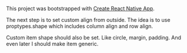 This project was bootstrapped with [Create React Native App](https://github.com/react-community/create-react-native-app).

The next step is to set custom align from outside. The idea is to use proptypes.shape which includes column align and row align.

Custom item shape should also be set. Like circle, margin, padding. And even later I should make item generic.